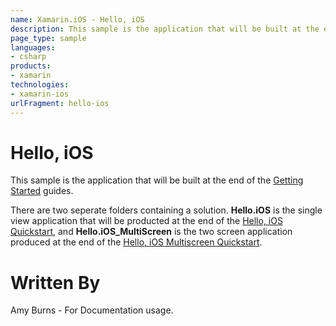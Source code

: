 ```yaml
---
name: Xamarin.iOS - Hello, iOS
description: This sample is the application that will be built at the end of the Getting Started guides. There are two seperate folders containing a solution....
page_type: sample
languages:
- csharp
products:
- xamarin
technologies:
- xamarin-ios
urlFragment: hello-ios
---
```

# Hello, iOS

This sample is the application that will be built at the end of the [Getting Started](/guides/ios/getting_started/hello,_iOS/) guides.

There are two seperate folders containing a solution. **Hello.iOS** is the single view application that will be producted at the end of the [Hello, iOS Quickstart](/guides/ios/getting_started/hello,_iOS/hello,iOS_quickstart/), and **Hello.iOS_MultiScreen** is the two screen application produced at the end of the [Hello, iOS Multiscreen Quickstart](/guides/ios/getting_started/hello,_iOS_multiscreen/hello,_iOS_multiscreen_quickstart/).

# Written By
Amy Burns - For Documentation usage.

